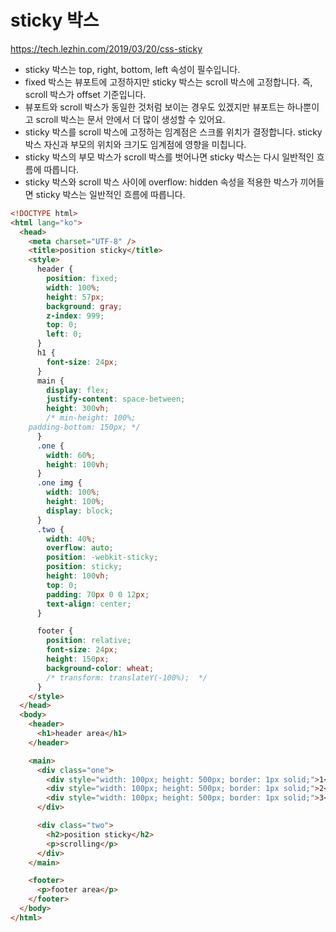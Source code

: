 # sticky 박스

https://tech.lezhin.com/2019/03/20/css-sticky

- sticky 박스는 top, right, bottom, left 속성이 필수입니다.
- fixed 박스는 뷰포트에 고정하지만 sticky 박스는 scroll 박스에 고정합니다. 즉, scroll 박스가 offset 기준입니다.
- 뷰포트와 scroll 박스가 동일한 것처럼 보이는 경우도 있겠지만 뷰포트는 하나뿐이고 scroll 박스는 문서 안에서 더 많이 생성할 수 있어요.
- sticky 박스를 scroll 박스에 고정하는 임계점은 스크롤 위치가 결정합니다. sticky 박스 자신과 부모의 위치와 크기도 임계점에 영향을 미칩니다.
- sticky 박스의 부모 박스가 scroll 박스를 벗어나면 sticky 박스는 다시 일반적인 흐름에 따릅니다.
- sticky 박스와 scroll 박스 사이에 overflow: hidden 속성을 적용한 박스가 끼어들면 sticky 박스는 일반적인 흐름에 따릅니다.

```html
<!DOCTYPE html>
<html lang="ko">
  <head>
    <meta charset="UTF-8" />
    <title>position sticky</title>
    <style>
      header {
        position: fixed;
        width: 100%;
        height: 57px;
        background: gray;
        z-index: 999;
        top: 0;
        left: 0;
      }
      h1 {
        font-size: 24px;
      }
      main {
        display: flex;
        justify-content: space-between;
        height: 300vh;
        /* min-height: 100%;
    padding-bottom: 150px; */
      }
      .one {
        width: 60%;
        height: 100vh;
      }
      .one img {
        width: 100%;
        height: 100%;
        display: block;
      }
      .two {
        width: 40%;
        overflow: auto;
        position: -webkit-sticky;
        position: sticky;
        height: 100vh;
        top: 0;
        padding: 70px 0 0 12px;
        text-align: center;
      }

      footer {
        position: relative;
        font-size: 24px;
        height: 150px;
        background-color: wheat;
        /* transform: translateY(-100%);  */
      }
    </style>
  </head>
  <body>
    <header>
      <h1>header area</h1>
    </header>

    <main>
      <div class="one">
        <div style="width: 100px; height: 500px; border: 1px solid;">1</div>
        <div style="width: 100px; height: 500px; border: 1px solid;">2</div>
        <div style="width: 100px; height: 500px; border: 1px solid;">3</div>
      </div>

      <div class="two">
        <h2>position sticky</h2>
        <p>scrolling</p>
      </div>
    </main>

    <footer>
      <p>footer area</p>
    </footer>
  </body>
</html>
```
